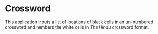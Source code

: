 # Crossword

This application inputs a list of locations of black cells in an un-numbered crossword and numbers the white cells in *The Hindu* crossword format.

